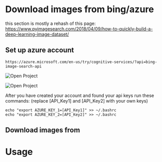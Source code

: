 # Download images from bing/azure
this section is mostly a rehash of this page:
	https://www.pyimagesearch.com/2018/04/09/how-to-quickly-build-a-deep-learning-image-dataset/
	
## Set up azure account

	https://azure.microsoft.com/en-us/try/cognitive-services/?api=bing-image-search-api

![Open Project](https://github.com/westpoint-robotics/threat_detection/blob/master/git_ref/get_api_key.jpg)

![Open Project](https://github.com/westpoint-robotics/threat_detection/blob/master/git_ref/api_keys.jpg)

After you have created your account and found your api keys run these commands: (replace [API_Key1] and [API_Key2] with your own keys)

	echo "export AZURE_KEY_1=[API_Key1]" >> ~/.bashrc
	echo "export AZURE_KEY_2=[API_Key2]" >> ~/.bashrc

## Download images from 


# Usage
